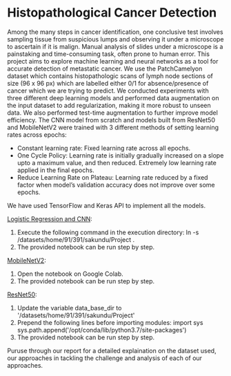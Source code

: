 # Histopathological Cancer Detection
Among the many steps in cancer identification, one conclusive
test involves sampling tissue from suspicious lumps and
observing it under a microscope to ascertain if it is malign.
Manual analysis of slides under a microscope is a painstaking
and time-consuming task, often prone to human error. This
project aims to explore machine learning and neural networks
as a tool for accurate detection of metastatic cancer. We use the
PatchCamelyon dataset which contains histopathologic scans
of lymph node sections of size (96 x 96 px) which are labelled
either 0/1 for absence/presence of cancer which we are trying
to predict.
We conducted experiments with three different deep learning
models and performed data augmentation on the input dataset
to add regularization, making it more robust to unseen data.
We also performed test-time augmentation to further improve
model efficiency. The CNN model from scratch and models
built from ResNet50 and MobileNetV2 were trained with 3
different methods of setting learning rates across epochs:
* Constant learning rate: Fixed learning rate across all
epochs.
* One Cycle Policy: Learning rate is initially gradually
increased on a slope upto a maximum value, and then
reduced. Extremely low learning rate applied in the final
epochs.
* Reduce Learning Rate on Plateau: Learning rate reduced
by a fixed factor when model’s validation accuracy
does not improve over some epochs.


We have used TensorFlow and Keras API to implement
all the models.

[Logistic Regression and CNN](https://nbviewer.jupyter.org/github/vaibhavtiwari33/cancer-detect/blob/main/LogisticRegression_CNN.ipynb):
1. Execute the following command in the execution directory:
   ln -s /datasets/home/91/391/sakundu/Project . 
2. The provided notebook can be run step by step. 

[MobileNetV2](https://nbviewer.jupyter.org/github/vaibhavtiwari33/cancer-detect/blob/main/MobileNetV2.ipynb):
1. Open the notebook on Google Colab. 
2. The provided notebook can be run step by step.

[ResNet50](https://nbviewer.jupyter.org/github/vaibhavtiwari33/cancer-detect/blob/main/ResNet50.ipynb):
1. Update the variable data_base_dir to '/datasets/home/91/391/sakundu/Project'
2. Prepend the following lines before importing modules:
   import sys
   sys.path.append('/opt/conda/lib/python3.7/site-packages')
3. The provided notebook can be run step by step. 


Puruse through our report for a detailed explaination on the dataset used, our approaches in tackling the challenge and analysis of each of our approaches.
